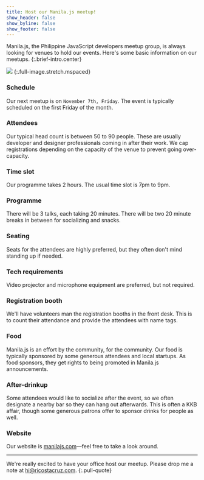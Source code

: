 ```yaml
---
title: Host our Manila.js meetup!
show_header: false
show_byline: false
show_footer: false
---
```


Manila.js, the Philippine JavaScript developers meetup group, is always looking 
for venues to hold our events. Here's some basic information on our meetups.
{:.brief-intro.center}

![](http://manilajs.com/images/header/ms.jpg)
{:.full-image.stretch.mspaced}

### Schedule

Our next meetup is on `November 7th, Friday`. The event is typically scheduled 
on the first Friday of the month.

### Attendees

Our typical head count is between 50 to 90 people. These are usually developer 
and designer professionals coming in after their work. We cap registrations 
depending on the capacity of the venue to prevent going over-capacity.

### Time slot
Our programme takes 2 hours. The usual time slot is 7pm to 9pm.

### Programme
There will be 3 talks, each taking 20 minutes. There will be two 20 minute 
breaks in between for socializing and snacks.

### Seating
Seats for the attendees are highly preferred, but they often don't mind standing 
up if needed.

### Tech requirements
Video projector and microphone equipment are preferred, but not required.

### Registration booth
We'll have volunteers man the registration booths in the front desk. This is to 
count their attendance and provide the attendees with name tags.

### Food
Manila.js is an effort by the community, for the community. Our food is 
typically sponsored by some generous attendees and local startups. As food 
sponsors, they get rights to being promoted in Manila.js announcements.

### After-drinkup
Some attendees would like to socialize after the event, so we often designate a 
nearby bar so they can hang out afterwards. This is often a KKB affair, though 
some generous patrons offer to sponsor drinks for people as well.

### Website
Our website is [manilajs.com](http://manilajs.com)—feel free to take a look 
around.

* * * *

We're really excited to have your office host our meetup.
Please drop me a note at [hi@ricostacruz.com].
{:.pull-quote}

[hi@ricostacruz.com]: hi@ricostacruz.com
